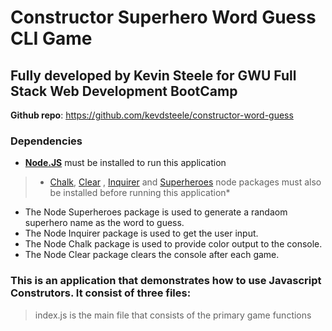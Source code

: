 # Constructor Superhero Word Guess CLI Game

## Fully developed by Kevin Steele for GWU Full Stack Web Development BootCamp 

**Github repo**: https://github.com/kevdsteele/constructor-word-guess

### Dependencies

* **[Node.JS](https://nodejs.org/en/download/)** must be installed to run this application

> * [Chalk](https://www.npmjs.com/package/chalk), [Clear](https://www.npmjs.com/package/clear) , [Inquirer](https://www.npmjs.com/package/inquirer) and [Superheroes](https://www.npmjs.com/package/superheroes) node packages must also be installed before running this application*

* The Node Superheroes package is used to generate a randaom superhero name as the word to guess. 
* The Node Inquirer package is used to get the user input. 
* The Node Chalk package is used to provide color output to the console. 
* The Node Clear package clears the console after each game.


### This is an application that demonstrates how to use Javascript Construtors. It consist of three files:

> index.js is the main file that consists of the primary game functions



